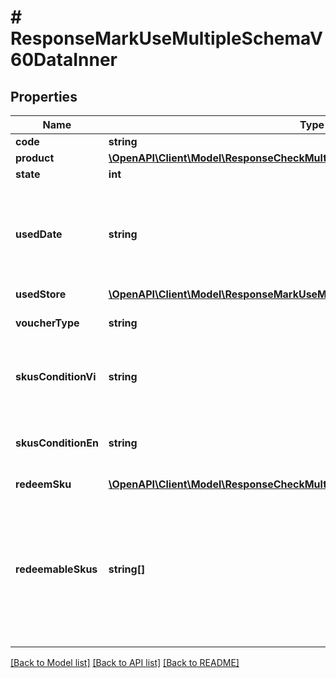 # # ResponseMarkUseMultipleSchemaV60DataInner

## Properties

Name | Type | Description | Notes
------------ | ------------- | ------------- | -------------
**code** | **string** | Voucher code | [optional]
**product** | [**\OpenAPI\Client\Model\ResponseCheckMultipleSchemaV60DataInnerProduct**](ResponseCheckMultipleSchemaV60DataInnerProduct.md) |  | [optional]
**state** | **int** | State of voucher | [optional]
**usedDate** | **string** | Date voucher marked as used in case the voucher has been redeemed. Format (YYYY-MM-DD HH:MM:SS) | [optional]
**usedStore** | [**\OpenAPI\Client\Model\ResponseMarkUseMultipleSchemaV60DataInnerUsedStore**](ResponseMarkUseMultipleSchemaV60DataInnerUsedStore.md) |  | [optional]
**voucherType** | **string** | Voucher type, standard or redeemable_sku | [optional]
**skusConditionVi** | **string** | Voucher SKU terms and conditions description in Vietnamese | [optional]
**skusConditionEn** | **string** | Voucher SKU terms and conditions description in English | [optional]
**redeemSku** | [**\OpenAPI\Client\Model\ResponseCheckMultipleSchemaV60DataInnerRedeemSku**](ResponseCheckMultipleSchemaV60DataInnerRedeemSku.md) |  | [optional]
**redeemableSkus** | **string[]** | List of redeemable SKUs of the voucher code. For voucher type &#x3D; redeemable_sku, bill number must contain at least 1 redeemable SKU of the voucher. | [optional]

[[Back to Model list]](../../README.md#models) [[Back to API list]](../../README.md#endpoints) [[Back to README]](../../README.md)
